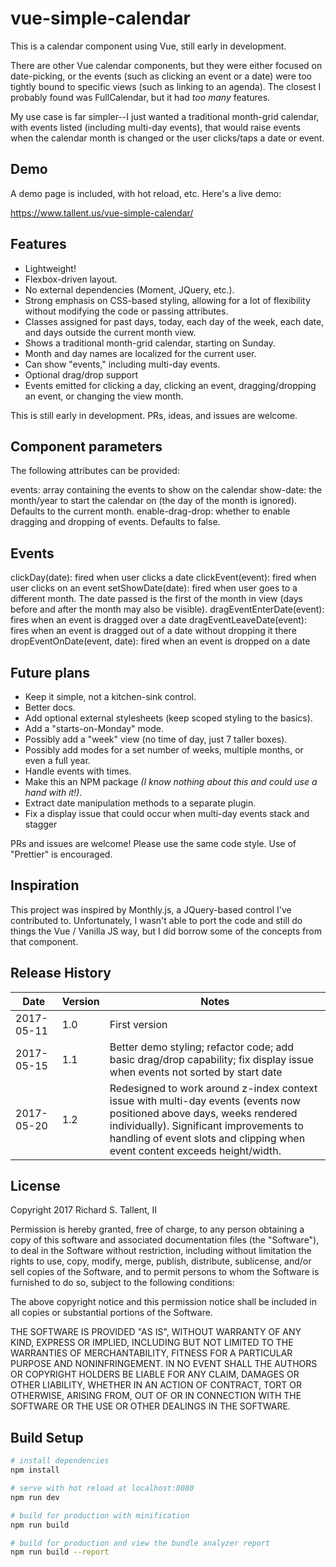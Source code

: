 # vue-simple-calendar

This is a calendar component using Vue, still early in development.

There are other Vue calendar components, but they were either focused on date-picking, or the events (such as clicking an event or a date) were too tightly bound to specific views (such as linking to an agenda). The closest I probably found was FullCalendar, but it had *too many* features.

My use case is far simpler--I just wanted a traditional month-grid calendar, with events listed (including multi-day events), that would raise events when the calendar month is changed or the user clicks/taps a date or event.

## Demo
A demo page is included, with hot reload, etc. Here's a live demo:

https://www.tallent.us/vue-simple-calendar/

## Features
- Lightweight!
- Flexbox-driven layout.
- No external dependencies (Moment, JQuery, etc.).
- Strong emphasis on CSS-based styling, allowing for a lot of flexibility without modifying the code or passing attributes.
- Classes assigned for past days, today, each day of the week, each date, and days outside the current month view.
- Shows a traditional month-grid calendar, starting on Sunday.
- Month and day names are localized for the current user.
- Can show "events," including multi-day events.
- Optional drag/drop support
- Events emitted for clicking a day, clicking an event, dragging/dropping an event, or changing the view month.

This is still early in development. PRs, ideas, and issues are welcome.

## Component parameters

The following attributes can be provided:

events: array containing the events to show on the calendar
show-date: the month/year to start the calendar on (the day of the month is ignored). Defaults to the current month.
enable-drag-drop: whether to enable dragging and dropping of events. Defaults to false.

## Events

clickDay(date): fired when user clicks a date
clickEvent(event): fired when user clicks on an event
setShowDate(date): fired when user goes to a different month. The date passed is the first of the month in view (days before and after the month may also be visible).
dragEventEnterDate(event): fires when an event is dragged over a date
dragEventLeaveDate(event): fires when an event is dragged out of a date without dropping it there
dropEventOnDate(event, date): fired when an event is dropped on a date

## Future plans
- Keep it simple, not a kitchen-sink control.
- Better docs.
- Add optional external stylesheets (keep scoped styling to the basics).
- Add a "starts-on-Monday" mode.
- Possibly add a "week" view (no time of day, just 7 taller boxes).
- Possibly add modes for a set number of weeks, multiple months, or even a full year.
- Handle events with times.
- Make this an NPM package *(I know nothing about this and could use a hand with it!)*.
- Extract date manipulation methods to a separate plugin.
- Fix a display issue that could occur when multi-day events stack and stagger

PRs and issues are welcome! Please use the same code style. Use of "Prettier" is encouraged.

## Inspiration
This project was inspired by Monthly.js, a JQuery-based control I've contributed to. Unfortunately, I wasn't able to port the code and still do things the Vue / Vanilla JS way, but I did borrow some of the concepts from that component.

## Release History
| Date | Version | Notes |
| --- | --- | --- |
| 2017-05-11 | 1.0 | First version |
| 2017-05-15 | 1.1 | Better demo styling; refactor code; add basic drag/drop capability; fix display issue when events not sorted by start date |
| 2017-05-20 | 1.2 | Redesigned to work around z-index context issue with multi-day events (events now positioned above days, weeks rendered individually). Significant improvements to handling of event slots and clipping when event content exceeds height/width. |

## License

Copyright 2017 Richard S. Tallent, II

Permission is hereby granted, free of charge, to any person obtaining a copy of this software and associated documentation files (the "Software"), to deal in the Software without restriction, including without limitation the rights to use, copy, modify, merge, publish, distribute, sublicense, and/or sell copies of the Software, and to permit persons to whom the Software is furnished to do so, subject to the following conditions:

The above copyright notice and this permission notice shall be included in all copies or substantial portions of the Software.

THE SOFTWARE IS PROVIDED "AS IS", WITHOUT WARRANTY OF ANY KIND, EXPRESS OR IMPLIED, INCLUDING BUT NOT LIMITED TO THE WARRANTIES OF MERCHANTABILITY, FITNESS FOR A PARTICULAR PURPOSE AND NONINFRINGEMENT. IN NO EVENT SHALL THE AUTHORS OR COPYRIGHT HOLDERS BE LIABLE FOR ANY CLAIM, DAMAGES OR OTHER LIABILITY, WHETHER IN AN ACTION OF CONTRACT, TORT OR OTHERWISE, ARISING FROM, OUT OF OR IN CONNECTION WITH THE SOFTWARE OR THE USE OR OTHER DEALINGS IN THE SOFTWARE.

## Build Setup
``` bash
# install dependencies
npm install

# serve with hot reload at localhost:8080
npm run dev

# build for production with minification
npm run build

# build for production and view the bundle analyzer report
npm run build --report
```